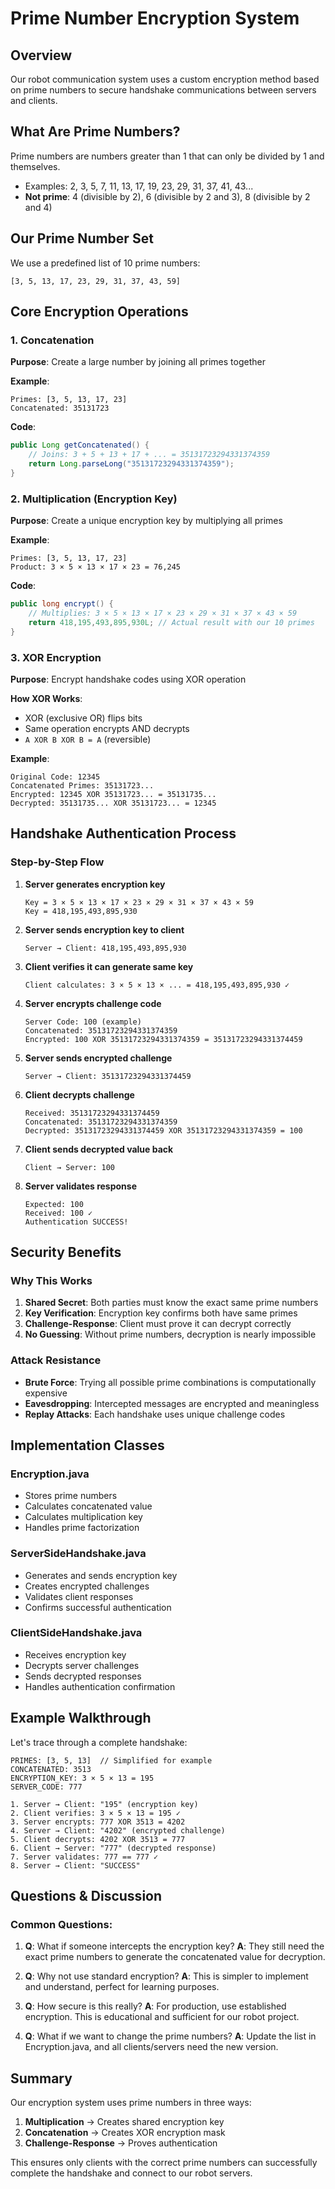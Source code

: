 # Prime Number Encryption System

## Overview
Our robot communication system uses a custom encryption method based on prime numbers to secure handshake communications between servers and clients.

## What Are Prime Numbers?
Prime numbers are numbers greater than 1 that can only be divided by 1 and themselves.
- Examples: 2, 3, 5, 7, 11, 13, 17, 19, 23, 29, 31, 37, 41, 43...
- **Not prime**: 4 (divisible by 2), 6 (divisible by 2 and 3), 8 (divisible by 2 and 4)

## Our Prime Number Set
We use a predefined list of 10 prime numbers:
```
[3, 5, 13, 17, 23, 29, 31, 37, 43, 59]
```

## Core Encryption Operations

### 1. Concatenation
**Purpose**: Create a large number by joining all primes together

**Example**:
```
Primes: [3, 5, 13, 17, 23]
Concatenated: 35131723
```

**Code**:
```java
public Long getConcatenated() {
    // Joins: 3 + 5 + 13 + 17 + ... = 35131723294331374359
    return Long.parseLong("35131723294331374359");
}
```

### 2. Multiplication (Encryption Key)
**Purpose**: Create a unique encryption key by multiplying all primes

**Example**:
```
Primes: [3, 5, 13, 17, 23]
Product: 3 × 5 × 13 × 17 × 23 = 76,245
```

**Code**:
```java
public long encrypt() {
    // Multiplies: 3 × 5 × 13 × 17 × 23 × 29 × 31 × 37 × 43 × 59
    return 418,195,493,895,930L; // Actual result with our 10 primes
}
```

### 3. XOR Encryption
**Purpose**: Encrypt handshake codes using XOR operation

**How XOR Works**:
- XOR (exclusive OR) flips bits
- Same operation encrypts AND decrypts
- `A XOR B XOR B = A` (reversible)

**Example**:
```
Original Code: 12345
Concatenated Primes: 35131723...
Encrypted: 12345 XOR 35131723... = 35131735...
Decrypted: 35131735... XOR 35131723... = 12345
```

## Handshake Authentication Process

### Step-by-Step Flow

1. **Server generates encryption key**
   ```
   Key = 3 × 5 × 13 × 17 × 23 × 29 × 31 × 37 × 43 × 59
   Key = 418,195,493,895,930
   ```

2. **Server sends encryption key to client**
   ```
   Server → Client: 418,195,493,895,930
   ```

3. **Client verifies it can generate same key**
   ```
   Client calculates: 3 × 5 × 13 × ... = 418,195,493,895,930 ✓
   ```

4. **Server encrypts challenge code**
   ```
   Server Code: 100 (example)
   Concatenated: 35131723294331374359
   Encrypted: 100 XOR 35131723294331374359 = 35131723294331374459
   ```

5. **Server sends encrypted challenge**
   ```
   Server → Client: 35131723294331374459
   ```

6. **Client decrypts challenge**
   ```
   Received: 35131723294331374459
   Concatenated: 35131723294331374359
   Decrypted: 35131723294331374459 XOR 35131723294331374359 = 100
   ```

7. **Client sends decrypted value back**
   ```
   Client → Server: 100
   ```

8. **Server validates response**
   ```
   Expected: 100
   Received: 100 ✓
   Authentication SUCCESS!
   ```

## Security Benefits

### Why This Works
1. **Shared Secret**: Both parties must know the exact same prime numbers
2. **Key Verification**: Encryption key confirms both have same primes
3. **Challenge-Response**: Client must prove it can decrypt correctly
4. **No Guessing**: Without prime numbers, decryption is nearly impossible

### Attack Resistance
- **Brute Force**: Trying all possible prime combinations is computationally expensive
- **Eavesdropping**: Intercepted messages are encrypted and meaningless
- **Replay Attacks**: Each handshake uses unique challenge codes

## Implementation Classes

### Encryption.java
- Stores prime numbers
- Calculates concatenated value
- Calculates multiplication key
- Handles prime factorization

### ServerSideHandshake.java
- Generates and sends encryption key
- Creates encrypted challenges
- Validates client responses
- Confirms successful authentication

### ClientSideHandshake.java
- Receives encryption key
- Decrypts server challenges
- Sends decrypted responses
- Handles authentication confirmation

## Example Walkthrough

Let's trace through a complete handshake:

```
PRIMES: [3, 5, 13]  // Simplified for example
CONCATENATED: 3513
ENCRYPTION_KEY: 3 × 5 × 13 = 195
SERVER_CODE: 777

1. Server → Client: "195" (encryption key)
2. Client verifies: 3 × 5 × 13 = 195 ✓
3. Server encrypts: 777 XOR 3513 = 4202
4. Server → Client: "4202" (encrypted challenge)
5. Client decrypts: 4202 XOR 3513 = 777
6. Client → Server: "777" (decrypted response)
7. Server validates: 777 == 777 ✓
8. Server → Client: "SUCCESS"
```

## Questions & Discussion

### Common Questions:
1. **Q**: What if someone intercepts the encryption key?
   **A**: They still need the exact prime numbers to generate the concatenated value for decryption.

2. **Q**: Why not use standard encryption?
   **A**: This is simpler to implement and understand, perfect for learning purposes.

3. **Q**: How secure is this really?
   **A**: For production, use established encryption. This is educational and sufficient for our robot project.

4. **Q**: What if we want to change the prime numbers?
   **A**: Update the list in Encryption.java, and all clients/servers need the new version.

## Summary

Our encryption system uses prime numbers in three ways:
1. **Multiplication** → Creates shared encryption key
2. **Concatenation** → Creates XOR encryption mask  
3. **Challenge-Response** → Proves authentication

This ensures only clients with the correct prime numbers can successfully complete the handshake and connect to our robot servers.